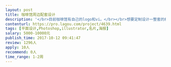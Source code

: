 ```yaml
---                
layout: post       
title: 咖啡馆周边配套设计           
description: '</br>目前咖啡馆有自己的logo和vi。</br></br>想要定制设计一整套的杯子、餐巾、包装、名片、海报、会员卡、菜单等品牌周边产品，要求风格统一，原创设计，符合咖啡馆现有的格调。</br>'     
contenturl: https://pro.lagou.com/project/4639.html      
tags: [平面设计,Photoshop,illustrator,名片,海报]            
salary: 5000-10000元          
publish_time: 2017-10-12 09:41:47         
review: 1296人                   
apply: 10人                   
recommend: 0人                   
time_range: 1-2周              
---                 
```

